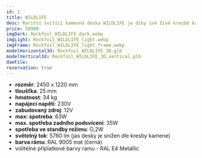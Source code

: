 ```yaml
---
id: 1
title: WILDLIFE
desc: Raritní svítící kamenná deska WILDLIFE je díky své živé kresbě kamene vhodná k osvětlení každého interiéru. Její, přírodou vytvořený divoký vzor, Vám nikdy nezevšední.
price: 58900
imgDark: Rockfoil_WILDLIFE_dark.webp
imgLight: Rockfoil_WILDLIFE_light.webp
imgFrame: Rockfoil_WILDLIFE_light_frame.webp
modelHorizontal3d: Rockfoil_WILDLIFE_3D.glb
modelVertical3d: Rockfoil_WILDLIFE_3D_vertical.glb
daeFile:
reservation: true
---
```

- **rozměr**: 2450 x 1220 mm
- **tloušťka**: 25 mm 
- **hmotnost**: 34 kg
- **napájecí napěti**: 230V 
- **zabudovaný zdroj**: 12V 
- **max: spotreba**: 63W 
- **max. spotřeba zadního podsvícení**: 35W 
- **spotřeba ve standby režimu**: O,2W 
- **světelný tok**: 5760 lm (jas desky je snížen dle kresby kamene) 
- **barva rámu**: RAL 9005 mat (černá) 
- volitelné příplatkové barvy ramu - RAL E4 Metallic 
